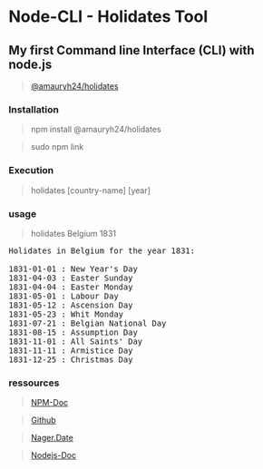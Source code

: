 # Node-CLI - Holidates Tool
## My first Command line Interface (CLI) with node.js
> [@amauryh24/holidates](https://docs.npmjs.com/creating-and-publishing-scoped-public-packages)
### Installation
> npm install @amauryh24/holidates

> sudo npm link
### Execution
> holidates [country-name] [year]
### usage 
> holidates Belgium 1831
<pre>
Holidates in Belgium for the year 1831:

1831-01-01 : New Year's Day
1831-04-03 : Easter Sunday
1831-04-04 : Easter Monday
1831-05-01 : Labour Day
1831-05-12 : Ascension Day
1831-05-23 : Whit Monday
1831-07-21 : Belgian National Day
1831-08-15 : Assumption Day
1831-11-01 : All Saints' Day
1831-11-11 : Armistice Day
1831-12-25 : Christmas Day
</pre>

### ressources

> [NPM-Doc](https://docs.npmjs.com/creating-and-publishing-scoped-public-packages)

> [Github](https://github.com/becodeorg/LIE-Jepsen-2.14/tree/master/03-the-mountain/01a-cli-nager)

> [Nager.Date](https://date.nager.at/)

> [Nodejs-Doc](https://nodejs.org/api/process.html#process_process_argv0)
